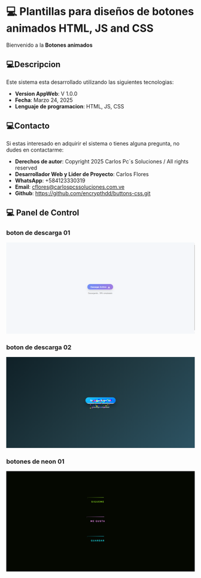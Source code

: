 # 💻 Plantillas para diseños de botones animados HTML, JS and CSS

Bienvenido a la **Botones animados**

## 💻Descripcion

Este sistema esta desarrollado utilizando las siguientes tecnologias:
- **Version AppWeb**: V 1.0.0
- **Fecha**: Marzo 24, 2025
- **Lenguaje de programacion**: HTML, JS, CSS

## 💻Contacto

Si estas interesado en adquirir el sistema o tienes alguna pregunta, no dudes en contactarme:

- **Derechos de autor**: Copyright 2025 Carlos Pc´s Soluciones / All rights reserved
- **Desarrollador Web y Lider de Proyecto**: Carlos Flores
- **WhatsApp**: +584123330319
- **Email**: cflores@carlospcssoluciones.com.ve
- **Github**: https://github.com/encrypthdd/buttons-css.git

## 💻  Panel de Control

### boton de descarga 01
![File-Upload01](assets/img/donwload-01.png)
### boton de descarga 02
![File-Upload02](assets/img/donwload-02.png)
### botones de neon 01
![Neon-Buttons01](assets/img/neon-01.png)